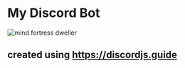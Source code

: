 # My Discord Bot

![mind fortress dweller](https://cdn.discordapp.com/attachments/1015996119840473100/1184411190479310930/avatar.png?ex=658bdfe1&is=65796ae1&hm=242ca4f314275c4d1374f579b750d08e71d55f5612490d5805057892dfa34e0b&)

## created using https://discordjs.guide